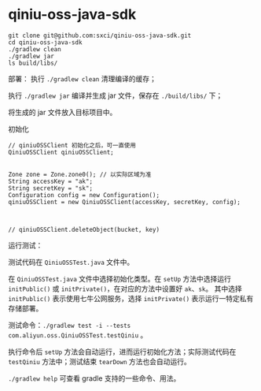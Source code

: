 # qiniu-oss-java-sdk

```
git clone git@github.com:sxci/qiniu-oss-java-sdk.git
cd qiniu-oss-java-sdk
./gradlew clean
./gradlew jar
ls build/libs/
```


部署：
执行 `./gradlew clean` 清理编译的缓存；

执行 `./gradlew jar` 编译并生成 jar 文件，保存在 `./build/libs/` 下；

将生成的 jar 文件放入目标项目中。

初始化
```
// qiniuOSSClient 初始化之后，可一直使用
QiniuOSSClient qiniuOSSClient;


Zone zone = Zone.zone0(); // 以实际区域为准
String accessKey = "ak";
String secretKey = "sk";
Configuration config = new Configuration();
qiniuOSSClient = new QiniuOSSClient(accessKey, secretKey, config);



// qiniuOSSClient.deleteObject(bucket, key)

```

运行测试：

测试代码在 `QiniuOSSTest.java` 文件中。

在 `QiniuOSSTest.java` 文件中选择初始化类型。在 `setUp` 方法中选择运行 `initPublic()` 或 `initPrivate()`，在对应的方法中设置好 `ak`、`sk`。
其中选择 `initPublic()` 表示使用七牛公网服务，选择 `initPrivate()` 表示运行一特定私有存储部署。

测试命令：`./gradlew test -i --tests com.aliyun.oss.QiniuOSSTest.testQiniu` 。

执行命令后 `setUp` 方法会自动运行，进而运行初始化方法；实际测试代码在 `testQiniu` 方法中；测试结束 `tearDown` 方法也会自动运行。


`./gradlew help` 可查看 gradle 支持的一些命令、用法。
